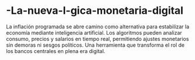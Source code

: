 # -La-nueva-l-gica-monetaria-digital
La inflación programada se abre camino como alternativa para estabilizar la economía mediante inteligencia artificial. Los algoritmos pueden analizar consumo, precios y salarios en tiempo real, permitiendo ajustes monetarios sin demoras ni sesgos políticos. Una herramienta que transforma el rol de los bancos centrales en plena era digital.
